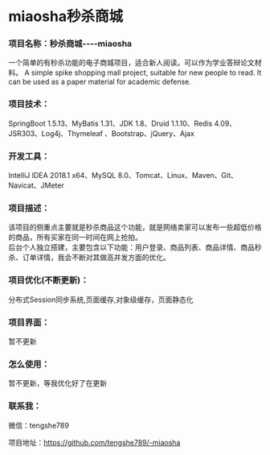 ﻿# miaosha秒杀商城
### 项目名称：秒杀商城----miaosha
一个简单的有秒杀功能的电子商城项目，适合新人阅读。可以作为学业答辩论文材料。
A simple spike shopping mall project, suitable for new people to read. It can be used as a paper material for academic defense.
### 项目技术：
SpringBoot 1.5.13、MyBatis 1.31、JDK 1.8、Druid 1.1.10、Redis 4.09、JSR303、Log4j、Thymeleaf 、Bootstrap、jQuery、Ajax

### 开发工具：
IntelliJ IDEA 2018.1 x64、MySQL 8.0、Tomcat、Linux、Maven、Git、Navicat、JMeter

### 项目描述：
该项目的侧重点主要就是秒杀商品这个功能，就是网络卖家可以发布一些超低价格的商品，所有买家在同一时间在网上抢拍。<br/>
后台个人独立搭建，主要包含以下功能：用户登录、商品列表、商品详情、商品秒杀、订单详情，我会不断对其做高并发方面的优化。

### 项目优化(不断更新)：
分布式Session同步系统,页面缓存,对象级缓存，页面静态化

### 项目界面：
暂不更新

### 怎么使用：
暂不更新，等我优化好了在更新

### 联系我：
微信：tengshe789

项目地址：https://github.com/tengshe789/-miaosha
